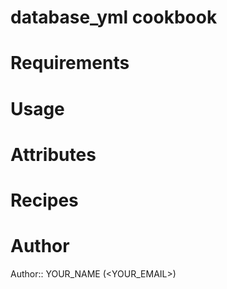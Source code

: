 # database_yml cookbook

# Requirements

# Usage

# Attributes

# Recipes

# Author

Author:: YOUR_NAME (<YOUR_EMAIL>)
